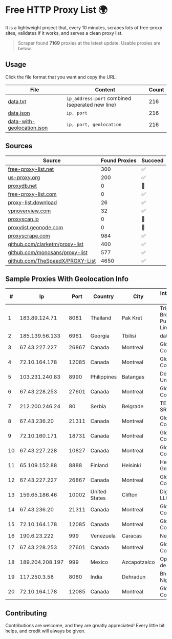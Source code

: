 
# Free HTTP Proxy List 🌍

It is a lightweight project that, every 10 minutes, scrapes lots of free-proxy sites, validates if it works, and serves a clean proxy list.


> Scraper found **7169** proxies at the latest update. Usable proxies are below.

## Usage

Click the file format that you want and copy the URL.


|File|Content|Count|
|----|-------|-----|
|[data.txt](https://raw.githubusercontent.com/themiralay/Proxy-List-World/master/data.txt)|`ip_address:port` combined (seperated new line)|216|
|[data.json](https://raw.githubusercontent.com/themiralay/Proxy-List-World/master/data.json)|`ip, port`|216|
|[data-with-geolocation.json](https://raw.githubusercontent.com/themiralay/Proxy-List-World/master/data-with-geolocation.json)|`ip, port, geolocation`|216|

## Sources

|Source|Found Proxies|Succeed|
|------|-------------|-------|
|[free-proxy-list.net](https://free-proxy-list.net)|300|✅|
|[us-proxy.org](https://www.us-proxy.org)|200|✅|
|[proxydb.net](http://proxydb.net)|0|🚫|
|[free-proxy-list.com](https://free-proxy-list.com/?page=&port=&type%5B%5D=http&type%5B%5D=https&up_time=0&search=Search)|0|✅|
|[proxy-list.download](https://www.proxy-list.download/HTTP)|26|✅|
|[vpnoverview.com](https://vpnoverview.com/privacy/anonymous-browsing/free-proxy-servers)|32|✅|
|[proxyscan.io](https://www.proxyscan.io)|0|🚫|
|[proxylist.geonode.com](https://proxylist.geonode.com/api/proxy-list?limit=300&page=1&sort_by=lastChecked&sort_type=desc&protocols=http,https)|0|🚫|
|[proxyscrape.com](https://api.proxyscrape.com/v2/?request=displayproxies&protocol=http&timeout=10000&country=all&ssl=all&anonymity=all)|984|✅|
|[github.com/clarketm/proxy-list](https://raw.githubusercontent.com/clarketm/proxy-list/master/proxy-list-raw.txt)|400|✅|
|[github.com/monosans/proxy-list](https://raw.githubusercontent.com/monosans/proxy-list/main/proxies/http.txt)|577|✅|
|[github.com/TheSpeedX/PROXY-List](https://raw.githubusercontent.com/TheSpeedX/PROXY-List/master/http.txt)|4650|✅|


## Sample Proxies With Geolocation Info

|#|Ip|Port|Country|City|Internet Service Provider|
|-|--|----|-------|----|-------------------------|
|1|183.89.124.71|8081|Thailand|Pak Kret|Triple T Broadband Public Company Limited|
|2|185.139.56.133|6961|Georgia|Tbilisi|datacenter|
|3|67.43.227.227|26867|Canada|Montreal|GloboTech Communications|
|4|72.10.164.178|12085|Canada|Montreal|GloboTech Communications|
|5|103.231.240.83|8990|Philippines|Batangas|De La Salle University|
|6|67.43.228.253|27601|Canada|Montreal|GloboTech Communications|
|7|212.200.246.24|80|Serbia|Belgrade|TELEKOM-SRBIJA|
|8|67.43.236.20|21311|Canada|Montreal|GloboTech Communications|
|9|72.10.160.171|18731|Canada|Montreal|GloboTech Communications|
|10|67.43.227.228|10827|Canada|Montreal|GloboTech Communications|
|11|65.109.152.88|8888|Finland|Helsinki|Hetzner Online GmbH|
|12|67.43.227.227|26867|Canada|Montreal|GloboTech Communications|
|13|159.65.186.46|10002|United States|Clifton|DigitalOcean, LLC|
|14|67.43.236.20|21311|Canada|Montreal|GloboTech Communications|
|15|72.10.164.178|12085|Canada|Montreal|GloboTech Communications|
|16|190.6.23.222|999|Venezuela|Caracas|Net Uno|
|17|67.43.228.253|27601|Canada|Montreal|GloboTech Communications|
|18|189.204.208.197|999|Mexico|Azcapotzalco|Operbes, S.A. de C.V.|
|19|117.250.3.58|8080|India|Dehradun|Bharat Sanchar Nigam Ltd|
|20|72.10.164.178|12085|Canada|Montreal|GloboTech Communications|



## Contributing

Contributions are welcome, and they are greatly appreciated! Every
little bit helps, and credit will always be given.

